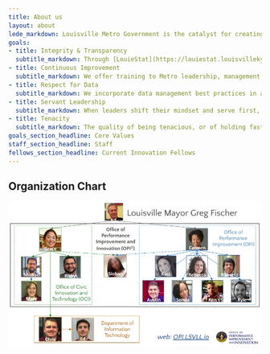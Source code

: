 ```yaml
---
title: About us
layout: about
lede_markdown: Louisville Metro Government is the catalyst for creating a world-class city that provides its citizens with safe and vibrant neighborhoods, great jobs, a strong system of education and innovation, and a high quality of life. The Office of Performance Improvement & Innovation, established in January 2012, is helping the Mayor pursue this goal by focusing on two fundamental areas, Continuous Performance Improvement, and Innovation & Technology.
goals:
- title: Integrity & Transparency
  subtitle_markdown: Through [LouieStat](https://louiestat.louisvilleky.gov), [Open Data](https://data.louisvilleky.gov) & Open Performance, we encourage and internalize the values of integrity & transparency.
- title: Continuous Improvement
  subtitle_markdown: We offer training to Metro leadership, management and employees in continuous improvement methodologies including Lean, Plan-Do-Check-Act Problem Solving, Six Sigma process improvement, project management, as well as overall management best practices.
- title: Respect for Data
  subtitle_markdown: We incorporate data management best practices in all of our work.       
- title: Servant Leadership
  subtitle_markdown: When leaders shift their mindset and serve first, they unlock purpose and ingenuity in those around them, resulting in higher performance and engaged, fulfilled employees.
- title: Tenacity
  subtitle_markdown: The quality of being tenacious, or of holding fast; persistence.         
goals_section_headline: Core Values
staff_section_headline: Staff
fellows_section_headline: Current Innovation Fellows
---
```


## Organization Chart

![OPI2 Org Chart](/assets/img/projects/opi-orgchart.jpg)
